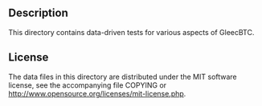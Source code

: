 Description
------------

This directory contains data-driven tests for various aspects of GleecBTC.

License
--------

The data files in this directory are distributed under the MIT software
license, see the accompanying file COPYING or
http://www.opensource.org/licenses/mit-license.php.

